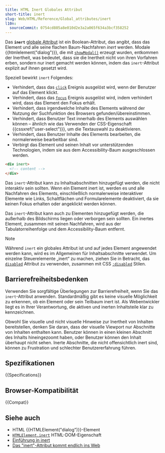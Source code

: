 ```yaml
---
title: HTML Inert Globales Attribut
short-title: inert
slug: Web/HTML/Reference/Global_attributes/inert
l10n:
  sourceCommit: 0754cd805a8e010d2e3a2a065f634a3bcf358252
---
```


Das **`inert`** [globale Attribut](/de/docs/Web/HTML/Reference/Global_attributes) ist ein Boolean-Attribut, das angibt, dass das Element und alle seine flachen Baum-Nachfahren _inert_ werden. Modale {{htmlelement("dialog")}}, die mit [`showModal()`](/de/docs/Web/API/HTMLDialogElement/showModal) erzeugt wurden, entkommen der Inertheit, was bedeutet, dass sie die Inertheit nicht von ihren Vorfahren erben, sondern nur inert gemacht werden können, indem das `inert`-Attribut explizit auf ihnen gesetzt wird.

Speziell bewirkt `inert` Folgendes:

- Verhindert, dass das [`click`](/de/docs/Web/API/Element/click_event) Ereignis ausgelöst wird, wenn der Benutzer auf das Element klickt.
- Verhindert, dass das [`focus`](/de/docs/Web/API/Element/focus_event) Ereignis ausgelöst wird, indem verhindert wird, dass das Element den Fokus erhält.
- Verhindert, dass irgendwelche Inhalte des Elements während der Nutzung der Suchfunktion des Browsers gefunden/übereinstimmen.
- Verhindert, dass Benutzer Text innerhalb des Elements auswählen können – ähnlich wie das Verwenden der CSS-Eigenschaft {{cssxref("user-select")}}, um die Textauswahl zu deaktivieren.
- Verhindert, dass Benutzer Inhalte des Elements bearbeiten, die normalerweise bearbeitbar sind.
- Verbirgt das Element und seinen Inhalt vor unterstützenden Technologien, indem sie aus dem Accessibility-Baum ausgeschlossen werden.

```html
<div inert>
  <!-- content -->
</div>
```

Das `inert`-Attribut kann zu Inhaltsabschnitten hinzugefügt werden, die nicht interaktiv sein sollten. Wenn ein Element inert ist, werden es und alle Nachfahren des Elements, einschließlich normalerweise interaktiver Elemente wie Links, Schaltflächen und Formularelemente deaktiviert, da sie keinen Fokus erhalten oder angeklickt werden können.

Das `inert`-Attribut kann auch zu Elementen hinzugefügt werden, die außerhalb des Bildschirms liegen oder verborgen sein sollten. Ein inertes Element, zusammen mit seinen Nachfahren, wird aus der Tabulatorreihenfolge und dem Accessibility-Baum entfernt.

> [!NOTE]
> Während `inert` ein globales Attribut ist und auf jedes Element angewendet werden kann, wird es im Allgemeinen für Inhaltsabschnitte verwendet. Um einzelne Steuerelemente „inert“ zu machen, ziehen Sie in Betracht, das [`disabled`](/de/docs/Web/HTML/Reference/Attributes/disabled) Attribut zu verwenden, zusammen mit CSS [`:disabled`](/de/docs/Web/CSS/:disabled) Stilen.

## Barrierefreiheitsbedenken

Verwenden Sie sorgfältige Überlegungen zur Barrierefreiheit, wenn Sie das `inert`-Attribut anwenden. Standardmäßig gibt es keine visuelle Möglichkeit zu erkennen, ob ein Element oder sein Teilbaum inert ist. Als Webentwickler liegt es in Ihrer Verantwortung, die aktiven und inerten Inhaltsteile klar zu kennzeichnen.

Obwohl Sie visuelle und nicht visuelle Hinweise zur Inertheit von Inhalten bereitstellen, denken Sie daran, dass der visuelle Viewport nur Abschnitte von Inhalten enthalten kann. Benutzer können in einen kleinen Abschnitt des Inhalts hineingezoomt haben, oder Benutzer können den Inhalt überhaupt nicht sehen. Inerte Abschnitte, die nicht offensichtlich inert sind, können zu Frustration und schlechter Benutzererfahrung führen.

## Spezifikationen

{{Specifications}}

## Browser-Kompatibilität

{{Compat}}

## Siehe auch

- HTML {{HTMLElement("dialog")}}-Element
- [`HTMLElement.inert`](/de/docs/Web/API/HTMLElement/inert) HTML-DOM-Eigenschaft
- [Einführung in inert](https://web.dev/articles/inert)
- [Das "inert"-Attribut kommt endlich ins Web](https://www.stefanjudis.com/blog/the-inert-attribute-is-finally-coming-to-the-web/)
